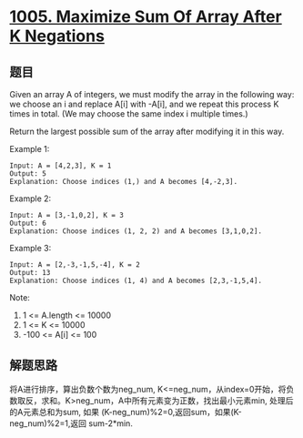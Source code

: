 # [1005. Maximize Sum Of Array After K Negations](https://leetcode.com/problems/maximize-sum-of-array-after-k-negations/)

## 题目
Given an array A of integers, we must modify the array in the following way: we choose an i and replace A[i] with -A[i], and we repeat this process K times in total.  (We may choose the same index i multiple times.)

Return the largest possible sum of the array after modifying it in this way.

 

Example 1:
```text
Input: A = [4,2,3], K = 1
Output: 5
Explanation: Choose indices (1,) and A becomes [4,-2,3].
```
Example 2:
```text
Input: A = [3,-1,0,2], K = 3
Output: 6
Explanation: Choose indices (1, 2, 2) and A becomes [3,1,0,2].
```
Example 3:
```text
Input: A = [2,-3,-1,5,-4], K = 2
Output: 13
Explanation: Choose indices (1, 4) and A becomes [2,3,-1,5,4].
```

Note:

1. 1 <= A.length <= 10000
2. 1 <= K <= 10000
3. -100 <= A[i] <= 100

## 解题思路
将A进行排序，算出负数个数为neg_num, K<=neg_num，从index=0开始，将负数取反，求和。K>neg_num，A中所有元素变为正数，找出最小元素min, 处理后的A元素总和为sum,  如果 (K-neg_num)%2=0,返回sum，如果(K-neg_num)%2=1,返回 sum-2*min.